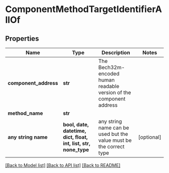 # ComponentMethodTargetIdentifierAllOf


## Properties
Name | Type | Description | Notes
------------ | ------------- | ------------- | -------------
**component_address** | **str** | The Bech32m-encoded human readable version of the component address | 
**method_name** | **str** |  | 
**any string name** | **bool, date, datetime, dict, float, int, list, str, none_type** | any string name can be used but the value must be the correct type | [optional]

[[Back to Model list]](../README.md#documentation-for-models) [[Back to API list]](../README.md#documentation-for-api-endpoints) [[Back to README]](../README.md)


